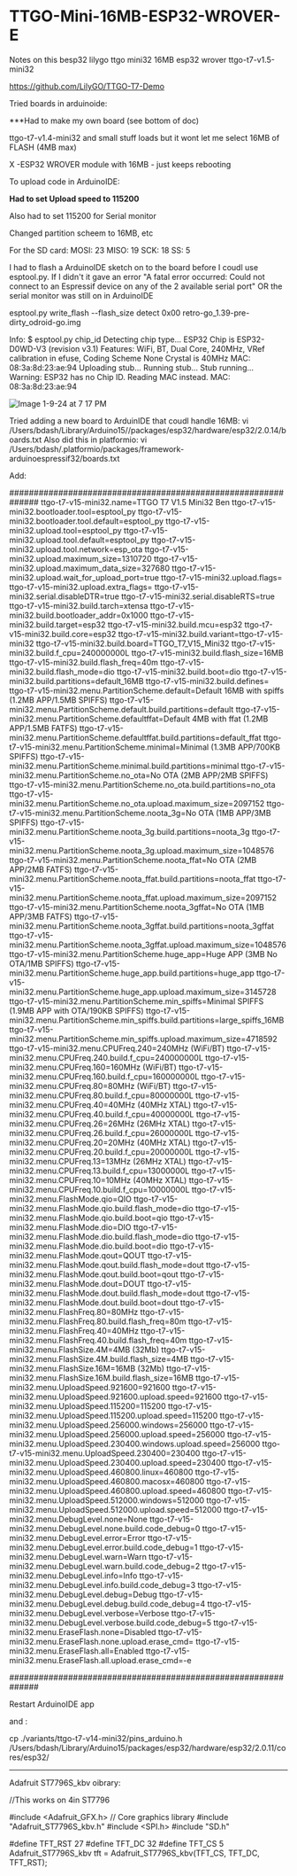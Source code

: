 # TTGO-Mini-16MB-ESP32-WROVER-E
Notes on this besp32
lilygo ttgo mini32 16MB esp32 wrover
ttgo-t7-v1.5-mini32

https://github.com/LilyGO/TTGO-T7-Demo


Tried boards in arduinoide:

***Had to make my own board (see bottom of doc)

ttgo-t7-v1.4-mini32 and small stuff loads but it wont let me select 16MB of FLASH (4MB max)

X -ESP32 WROVER module with 16MB - just keeps rebooting


To upload code in ArduinoIDE:

**Had to set Upload speed to 115200**

Also had to set 115200 for Serial monitor

Changed partition scheem to 16MB, etc


For the SD card:
MOSI: 23
MISO: 19
SCK: 18
SS: 5

I had to flash a ArduinoIDE sketch on to the board before I coudl use esptool.py. If I didn't it gave an error "A fatal error occurred: Could not connect to an Espressif device on any of the 2 available serial port" OR the serial monitor was still on in ArduinoIDE

esptool.py write_flash --flash_size detect 0x00 retro-go_1.39-pre-dirty_odroid-go.img

Info:
$  esptool.py chip_id
Detecting chip type... ESP32
Chip is ESP32-D0WD-V3 (revision v3.1)
Features: WiFi, BT, Dual Core, 240MHz, VRef calibration in efuse, Coding Scheme None
Crystal is 40MHz
MAC: 08:3a:8d:23:ae:94
Uploading stub...
Running stub...
Stub running...
Warning: ESP32 has no Chip ID. Reading MAC instead.
MAC: 08:3a:8d:23:ae:94

![Image 1-9-24 at 7 17 PM](https://github.com/bdash9/TTGO-Mini-16MB-ESP32-WROVER-E/assets/5065324/2fe30e21-540f-46e8-9c64-f9e11764bd5a)


Tried adding a new board to ArduinIDE that coudl handle 16MB:
vi /Users/bdash/Library/Arduino15//packages/esp32/hardware/esp32/2.0.14/boards.txt
Also did this in platformio:
vi /Users/bdash/.platformio/packages/framework-arduinoespressif32/boards.txt

Add:

##############################################################
ttgo-t7-v15-mini32.name=TTGO T7 V1.5 Mini32 Ben
ttgo-t7-v15-mini32.bootloader.tool=esptool_py
ttgo-t7-v15-mini32.bootloader.tool.default=esptool_py
ttgo-t7-v15-mini32.upload.tool=esptool_py
ttgo-t7-v15-mini32.upload.tool.default=esptool_py
ttgo-t7-v15-mini32.upload.tool.network=esp_ota
ttgo-t7-v15-mini32.upload.maximum_size=1310720
ttgo-t7-v15-mini32.upload.maximum_data_size=327680
ttgo-t7-v15-mini32.upload.wait_for_upload_port=true
ttgo-t7-v15-mini32.upload.flags=
ttgo-t7-v15-mini32.upload.extra_flags=
ttgo-t7-v15-mini32.serial.disableDTR=true
ttgo-t7-v15-mini32.serial.disableRTS=true
ttgo-t7-v15-mini32.build.tarch=xtensa
ttgo-t7-v15-mini32.build.bootloader_addr=0x1000
ttgo-t7-v15-mini32.build.target=esp32
ttgo-t7-v15-mini32.build.mcu=esp32
ttgo-t7-v15-mini32.build.core=esp32
ttgo-t7-v15-mini32.build.variant=ttgo-t7-v15-mini32
ttgo-t7-v15-mini32.build.board=TTGO_T7_V15_Mini32
ttgo-t7-v15-mini32.build.f_cpu=240000000L
ttgo-t7-v15-mini32.build.flash_size=16MB
ttgo-t7-v15-mini32.build.flash_freq=40m
ttgo-t7-v15-mini32.build.flash_mode=dio
ttgo-t7-v15-mini32.build.boot=dio
ttgo-t7-v15-mini32.build.partitions=default_16MB
ttgo-t7-v15-mini32.build.defines=
ttgo-t7-v15-mini32.menu.PartitionScheme.default=Default 16MB with spiffs (1.2MB APP/1.5MB SPIFFS)
ttgo-t7-v15-mini32.menu.PartitionScheme.default.build.partitions=default
ttgo-t7-v15-mini32.menu.PartitionScheme.defaultffat=Default 4MB with ffat (1.2MB APP/1.5MB FATFS)
ttgo-t7-v15-mini32.menu.PartitionScheme.defaultffat.build.partitions=default_ffat
ttgo-t7-v15-mini32.menu.PartitionScheme.minimal=Minimal (1.3MB APP/700KB SPIFFS)
ttgo-t7-v15-mini32.menu.PartitionScheme.minimal.build.partitions=minimal
ttgo-t7-v15-mini32.menu.PartitionScheme.no_ota=No OTA (2MB APP/2MB SPIFFS)
ttgo-t7-v15-mini32.menu.PartitionScheme.no_ota.build.partitions=no_ota
ttgo-t7-v15-mini32.menu.PartitionScheme.no_ota.upload.maximum_size=2097152
ttgo-t7-v15-mini32.menu.PartitionScheme.noota_3g=No OTA (1MB APP/3MB SPIFFS)
ttgo-t7-v15-mini32.menu.PartitionScheme.noota_3g.build.partitions=noota_3g
ttgo-t7-v15-mini32.menu.PartitionScheme.noota_3g.upload.maximum_size=1048576
ttgo-t7-v15-mini32.menu.PartitionScheme.noota_ffat=No OTA (2MB APP/2MB FATFS)
ttgo-t7-v15-mini32.menu.PartitionScheme.noota_ffat.build.partitions=noota_ffat
ttgo-t7-v15-mini32.menu.PartitionScheme.noota_ffat.upload.maximum_size=2097152
ttgo-t7-v15-mini32.menu.PartitionScheme.noota_3gffat=No OTA (1MB APP/3MB FATFS)
ttgo-t7-v15-mini32.menu.PartitionScheme.noota_3gffat.build.partitions=noota_3gffat
ttgo-t7-v15-mini32.menu.PartitionScheme.noota_3gffat.upload.maximum_size=1048576
ttgo-t7-v15-mini32.menu.PartitionScheme.huge_app=Huge APP (3MB No OTA/1MB SPIFFS)
ttgo-t7-v15-mini32.menu.PartitionScheme.huge_app.build.partitions=huge_app
ttgo-t7-v15-mini32.menu.PartitionScheme.huge_app.upload.maximum_size=3145728
ttgo-t7-v15-mini32.menu.PartitionScheme.min_spiffs=Minimal SPIFFS (1.9MB APP with OTA/190KB SPIFFS)
ttgo-t7-v15-mini32.menu.PartitionScheme.min_spiffs.build.partitions=large_spiffs_16MB
ttgo-t7-v15-mini32.menu.PartitionScheme.min_spiffs.upload.maximum_size=4718592
ttgo-t7-v15-mini32.menu.CPUFreq.240=240MHz (WiFi/BT)
ttgo-t7-v15-mini32.menu.CPUFreq.240.build.f_cpu=240000000L
ttgo-t7-v15-mini32.menu.CPUFreq.160=160MHz (WiFi/BT)
ttgo-t7-v15-mini32.menu.CPUFreq.160.build.f_cpu=160000000L
ttgo-t7-v15-mini32.menu.CPUFreq.80=80MHz (WiFi/BT)
ttgo-t7-v15-mini32.menu.CPUFreq.80.build.f_cpu=80000000L
ttgo-t7-v15-mini32.menu.CPUFreq.40=40MHz (40MHz XTAL)
ttgo-t7-v15-mini32.menu.CPUFreq.40.build.f_cpu=40000000L
ttgo-t7-v15-mini32.menu.CPUFreq.26=26MHz (26MHz XTAL)
ttgo-t7-v15-mini32.menu.CPUFreq.26.build.f_cpu=26000000L
ttgo-t7-v15-mini32.menu.CPUFreq.20=20MHz (40MHz XTAL)
ttgo-t7-v15-mini32.menu.CPUFreq.20.build.f_cpu=20000000L
ttgo-t7-v15-mini32.menu.CPUFreq.13=13MHz (26MHz XTAL)
ttgo-t7-v15-mini32.menu.CPUFreq.13.build.f_cpu=13000000L
ttgo-t7-v15-mini32.menu.CPUFreq.10=10MHz (40MHz XTAL)
ttgo-t7-v15-mini32.menu.CPUFreq.10.build.f_cpu=10000000L
ttgo-t7-v15-mini32.menu.FlashMode.qio=QIO
ttgo-t7-v15-mini32.menu.FlashMode.qio.build.flash_mode=dio
ttgo-t7-v15-mini32.menu.FlashMode.qio.build.boot=qio
ttgo-t7-v15-mini32.menu.FlashMode.dio=DIO
ttgo-t7-v15-mini32.menu.FlashMode.dio.build.flash_mode=dio
ttgo-t7-v15-mini32.menu.FlashMode.dio.build.boot=dio
ttgo-t7-v15-mini32.menu.FlashMode.qout=QOUT
ttgo-t7-v15-mini32.menu.FlashMode.qout.build.flash_mode=dout
ttgo-t7-v15-mini32.menu.FlashMode.qout.build.boot=qout
ttgo-t7-v15-mini32.menu.FlashMode.dout=DOUT
ttgo-t7-v15-mini32.menu.FlashMode.dout.build.flash_mode=dout
ttgo-t7-v15-mini32.menu.FlashMode.dout.build.boot=dout
ttgo-t7-v15-mini32.menu.FlashFreq.80=80MHz
ttgo-t7-v15-mini32.menu.FlashFreq.80.build.flash_freq=80m
ttgo-t7-v15-mini32.menu.FlashFreq.40=40MHz
ttgo-t7-v15-mini32.menu.FlashFreq.40.build.flash_freq=40m
ttgo-t7-v15-mini32.menu.FlashSize.4M=4MB (32Mb)
ttgo-t7-v15-mini32.menu.FlashSize.4M.build.flash_size=4MB
ttgo-t7-v15-mini32.menu.FlashSize.16M=16MB (32Mb)
ttgo-t7-v15-mini32.menu.FlashSize.16M.build.flash_size=16MB
ttgo-t7-v15-mini32.menu.UploadSpeed.921600=921600
ttgo-t7-v15-mini32.menu.UploadSpeed.921600.upload.speed=921600
ttgo-t7-v15-mini32.menu.UploadSpeed.115200=115200
ttgo-t7-v15-mini32.menu.UploadSpeed.115200.upload.speed=115200
ttgo-t7-v15-mini32.menu.UploadSpeed.256000.windows=256000
ttgo-t7-v15-mini32.menu.UploadSpeed.256000.upload.speed=256000
ttgo-t7-v15-mini32.menu.UploadSpeed.230400.windows.upload.speed=256000
ttgo-t7-v15-mini32.menu.UploadSpeed.230400=230400
ttgo-t7-v15-mini32.menu.UploadSpeed.230400.upload.speed=230400
ttgo-t7-v15-mini32.menu.UploadSpeed.460800.linux=460800
ttgo-t7-v15-mini32.menu.UploadSpeed.460800.macosx=460800
ttgo-t7-v15-mini32.menu.UploadSpeed.460800.upload.speed=460800
ttgo-t7-v15-mini32.menu.UploadSpeed.512000.windows=512000
ttgo-t7-v15-mini32.menu.UploadSpeed.512000.upload.speed=512000
ttgo-t7-v15-mini32.menu.DebugLevel.none=None
ttgo-t7-v15-mini32.menu.DebugLevel.none.build.code_debug=0
ttgo-t7-v15-mini32.menu.DebugLevel.error=Error
ttgo-t7-v15-mini32.menu.DebugLevel.error.build.code_debug=1
ttgo-t7-v15-mini32.menu.DebugLevel.warn=Warn
ttgo-t7-v15-mini32.menu.DebugLevel.warn.build.code_debug=2
ttgo-t7-v15-mini32.menu.DebugLevel.info=Info
ttgo-t7-v15-mini32.menu.DebugLevel.info.build.code_debug=3
ttgo-t7-v15-mini32.menu.DebugLevel.debug=Debug
ttgo-t7-v15-mini32.menu.DebugLevel.debug.build.code_debug=4
ttgo-t7-v15-mini32.menu.DebugLevel.verbose=Verbose
ttgo-t7-v15-mini32.menu.DebugLevel.verbose.build.code_debug=5
ttgo-t7-v15-mini32.menu.EraseFlash.none=Disabled
ttgo-t7-v15-mini32.menu.EraseFlash.none.upload.erase_cmd=
ttgo-t7-v15-mini32.menu.EraseFlash.all=Enabled
ttgo-t7-v15-mini32.menu.EraseFlash.all.upload.erase_cmd=-e

##############################################################

Restart ArduinoIDE app


and :

cp ./variants/ttgo-t7-v14-mini32/pins_arduino.h /Users/bdash/Library/Arduino15/packages/esp32/hardware/esp32/2.0.11/cores/esp32/



****************


Adafruit ST7796S_kbv oibrary:


//This works on 4in ST7796 

#include <Adafruit_GFX.h>    // Core graphics library
#include "Adafruit_ST7796S_kbv.h"
#include <SPI.h>
#include "SD.h"


#define TFT_RST 27
#define TFT_DC 32
#define TFT_CS 5
Adafruit_ST7796S_kbv tft = Adafruit_ST7796S_kbv(TFT_CS, TFT_DC, TFT_RST);


